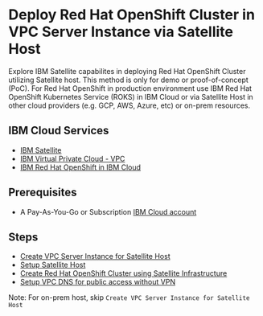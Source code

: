 # Deploy Red Hat OpenShift Cluster in VPC Server Instance via Satellite Host 

Explore IBM Satellite capabilites in deploying Red Hat OpenShift Cluster utilizing Satellite host.  This method is only for demo or proof-of-concept (PoC).  For Red Hat OpenShift in production environment use IBM Red Hat OpenShift Kubernetes Service (ROKS) in IBM Cloud or via Satellite Host in other cloud providers (e.g. GCP, AWS, Azure, etc) or on-prem resources.

## IBM Cloud Services

* [IBM Satellite](https://cloud.ibm.com/docs/satellite?topic=satellite-about)
* [IBM Virtual Private Cloud - VPC](https://www.ibm.com/cloud/learn/vpc)
* [IBM Red Hat OpenShift in IBM Cloud](https://cloud.ibm.com/docs/openshift?topic=openshift-getting-started)


## Prerequisites 
* A Pay-As-You-Go or Subscription [IBM Cloud account](https://cloud.ibm.com/registration)


## Steps

* [Create VPC Server Instance for Satellite Host](./docs/vpc-setup.md)
* [Setup Satellite Host](./docs/manual-host-setup.md)
* [Create Red Hat OpenShift Cluster using Satellite Infrastructure](./docs/roks-setup.md)
* [Setup VPC DNS for public access without VPN](./docs/vpc-dns-setup.md)

Note:
For on-prem host, skip `Create VPC Server Instance for Satellite Host`